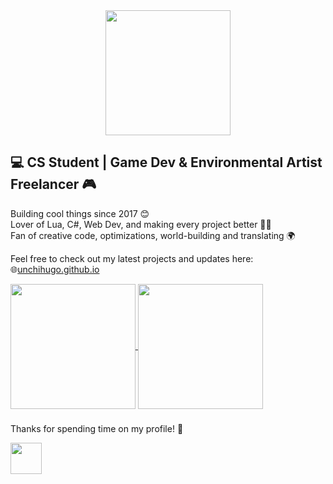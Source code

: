 <div align="center">
<img width=200 src="https://github.com/user-attachments/assets/6a1f9943-9b99-41e7-b46c-c1ae93918b56"/>
</div>

## 💻 CS Student | Game Dev & Environmental Artist Freelancer 🎮
Building cool things since 2017 😊  
Lover of Lua, C#, Web Dev, and making every project better 🔧✨  
Fan of creative code, optimizations, world-building and translating 🌍  

Feel free to check out my latest projects and updates here:  
🌐[unchihugo.github.io](https://unchihugo.github.io/)  

<a href="https://github-readme-stats-hugos-projects-8faba13c.vercel.app/api/top-langs/?username=unchihugo&layout=compact&langs_count=8&theme=rose&card_width=320">
  <img height=200 align="center" src="https://github-readme-stats-hugos-projects-8faba13c.vercel.app/api/top-langs/?username=unchihugo&layout=compact&langs_count=8&theme=rose&card_width=320"/>
</a>
<a href="https://github-readme-stats-hugos-projects-8faba13c.vercel.app/api?username=unchihugo&hide=contribs&show=reviews&show_icons=true&theme=rose">
  <img height=200 align="center" src="https://github-readme-stats-hugos-projects-8faba13c.vercel.app/api?username=unchihugo&hide=contribs&show=reviews&show_icons=true&theme=rose"/>
</a>  

###
Thanks for spending time on my profile! 🤗  

<div align="left">
<img width=50 src="https://github.com/user-attachments/assets/828c7c40-de82-41cd-a33e-1b44b9252da3"/>
</div>
